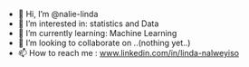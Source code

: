 - 👋 Hi, I’m @nalie-linda
- 👀 I’m interested in: statistics and Data
- 🌱 I’m currently learning:  Machine Learning
- 💞️ I’m looking to collaborate on  ..(nothing yet..)
- 📫 How to reach me : www.linkedin.com/in/linda-nalweyiso

<!---
nalie-linda/nalie-linda is a ✨ special ✨ repository because its `README.md` (this file) appears on your GitHub profile.
You can click the Preview link to take a look at your changes.
--->
